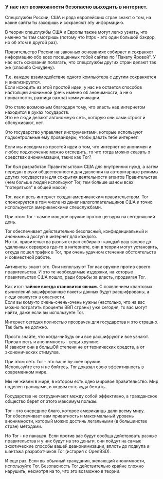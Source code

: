 ### У нас нет возможности безопасно выходить в интернет.

Спецслужбы России, США и ряда европейских стран знают о том, на какие сайты ты заходишь и сохраняют эту информацию.  

В теории спецслужбы США и Европы также могут легко узнать, что именно ты там смотришь (потому что https - это один большой бэкдор, но об этом в другой раз).  

Правительство России на законных основаниях собирает и сохраняет информацию обо всех посещенных тобой сайтах по "Пакету Яровой". У нас есть основания полагать, что спецслужбы других стран делают так же (спасибо Сноудену).  

Т.е. каждое взаимодействие одного компьютера с другим сохраняется и анализируется.  
Если исходить из этой простой идеи, у нас не остается способов настоящей анонимной (речь именно об анонимности, а не о приватности, разница важна) коммуникации.  

Это стало возможным благодаря тому, что власть над интернетом находится в руках государств.  
Это не люди делают автономную сеть, которую они сами строят и обслуживают, нет.  

Это государство управляет инструментами, которые используют подконтрольные ему провайдеры, чтобы давать тебе интернет.  

Если мы исходим из простой идеи о том, что интернет не анонимен и любое подключение можно отследить, то что тогда можно сказать о средствах анониммзации, таких как Tor?  

Tor был разработан Правительством США для внутренних нужд, а затем передан в руки общественности для давления на авторитарные режимы других государств и для сокрытия деятельности агентов Правительства (чем больше людей используют Tor, тем больше шансы всех "потеряться" в общей массе)  

Tor, как и весь интернет создан американским правительством. Tor спонсируется в том числе из денег налогоплательщиков США и точно используется американскими спецслужбами.  

При этом Tor - самое мощное оружие против цензуры на сегодняшний день.  

Tor обеспечивает действительно безопасный, конфиденциальный и анонимный доступ в интернет для каждого.  
Но т.к. правительства разных стран собирают каждый ваш запрос до удаленных серверов где-то в интернете, они в теории могут установить, откуда пошел трафик в Tor, при очень удачном стечении обстоятельств и совместной работе.  

Активисты знают это. Они используют Tor как оружие против своего правительства. И это те необходимые издержки, на которые правительство США пошло, ради борьбы за власть, продвигая Tor.  

Как итог: **тайное всегда становится явным.** С появлением квантовых вычислений зашифрованные пакеты данных будут расшифрованы, а люди окажутся в опасности.  
Если вы кому-то очень-очень-очень нужны (настолько, что на вас можно потратить проценты ВВП страны) уже сегодня, то вас могут найти, даже если вы используете Tor.  

Интернет сегодня полностью прозрачен для государства и это страшно. Так быть не должно.  

Просто знайте, что когда-нибудь они все расшифруют и все узнают. Приватность и анонимность - вещи хрупкие.  
И зависят они в большОй степени не от технических средств, а от экономических стимулов.  

При этом сеть Tor - это ваше лучшее оружие.  
Используйте его и не бойтесь. Tor доказал свою эффективность в современном мире.  

Мы не живем в мире, в котором есть одно мировое правительство. Мир поделен границами, и людям есть куда бежать.  

Государства не сотрудничают между собой эффективно, а гражданское общество берет от этого максимум пользы.  

Tor - это очередное благо, которое американцы дали всему миру.  
Tor обеспечивает вам приватность и максимальный уровень анонимности, который можно достичь легальными (в большинстве стран) методами.  

Но Tor - не панацея. Если против вас будут сообща действовать разные правительства и у них будут на это деньги, они пойдут на самые экзотические способы вашей деанонимизации, вплоть до подкупа и шантажа разработчиков Tor (история с OpenBSD).  

И еще раз. Если вы обычный гражданин, желающий анонимности, используйте Tor. Безопасность Tor действительно крайне сложно нарушить, несмотря на то, что это возможно в теории.
